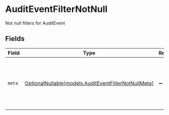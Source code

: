 # AuditEventFilterNotNull

Not null filters for AuditEvent


## Fields

| Field                                                                                            | Type                                                                                             | Required                                                                                         | Description                                                                                      | Example                                                                                          |
| ------------------------------------------------------------------------------------------------ | ------------------------------------------------------------------------------------------------ | ------------------------------------------------------------------------------------------------ | ------------------------------------------------------------------------------------------------ | ------------------------------------------------------------------------------------------------ |
| `meta`                                                                                           | [OptionalNullable[models.AuditEventFilterNotNullMeta]](../models/auditeventfilternotnullmeta.md) | :heavy_minus_sign:                                                                               | Metadata information for the AuditEvent                                                          | {<br/>"createdBy": true,<br/>"updatedAt": true,<br/>"updatedBy": true<br/>}                      |
